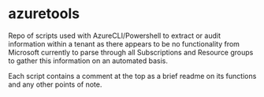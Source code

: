 # azuretools

Repo of scripts used with AzureCLI/Powershell to extract or audit information within a tenant as there appears to be no functionality
from Microsoft currently to parse through all Subscriptions and Resource groups to gather this information on an automated basis.

Each script contains a comment at the top as a brief readme on its functions and any other points of note.

